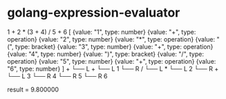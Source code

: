 # golang-expression-evaluator


1 + 2 * (3 + 4) / 5 + 6
[
	{value: "1", type: number}
	{value: "+", type: operation}
	{value: "2", type: number}
	{value: "*", type: operation}
	{value: "(", type: bracket}
	{value: "3", type: number}
	{value: "+", type: operation}
	{value: "4", type: number}
	{value: ")", type: bracket}
	{value: "/", type: operation}
	{value: "5", type: number}
	{value: "+", type: operation}
	{value: "6", type: number}
]
+
└── L +
      └── L 1
      └── R /
            └── L *
                  └── L 2
                  └── R +
                        └── L 3
                        └── R 4
            └── R 5
└── R 6

result = 9.800000
